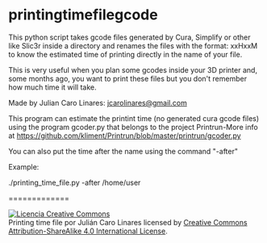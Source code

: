 # printingtimefilegcode

This python script takes gcode files generated by Cura, Simplify or other like Slic3r inside a directory and renames the files with the format: xxHxxM to know the estimated time of printing directly in the name of your file.

This is very useful when you plan some gcodes inside your 3D printer and, some months ago, you want to print these files but you don't remember how much time it will take.

Made by Julian Caro Linares: jcarolinares@gmail.com

This program can estimate the printint time (no generated cura gcode files) using the program gcoder.py that belongs to the project Printrun-More info at https://github.com/kliment/Printrun/blob/master/printrun/gcoder.py

You can also put the time after the name using the command "-after"

Example:

./printing_time_file.py -after /home/user

=============

<a rel="license" href="http://creativecommons.org/licenses/by-sa/4.0/"><img alt="Licencia Creative Commons" style="border-width:0" src="https://i.creativecommons.org/l/by-sa/4.0/88x31.png" /></a><br /><span xmlns:dct="http://purl.org/dc/terms/" property="dct:title">Printing time file</span> por <span xmlns:cc="http://creativecommons.org/ns#" property="cc:attributionName">Julián Caro Linares</span> licensed by <a rel="license" href="http://creativecommons.org/licenses/by-sa/4.0/">Creative Commons Attribution-ShareAlike 4.0 International License</a>.<br /><br />
